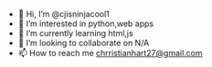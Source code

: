 - 👋 Hi, I’m @cjisninjacool1
- 👀 I’m interested in python,web apps
- 🌱 I’m currently learning html,js
- 💞️ I’m looking to collaborate on N/A
- 📫 How to reach me chrristianhart27@gmail.com
